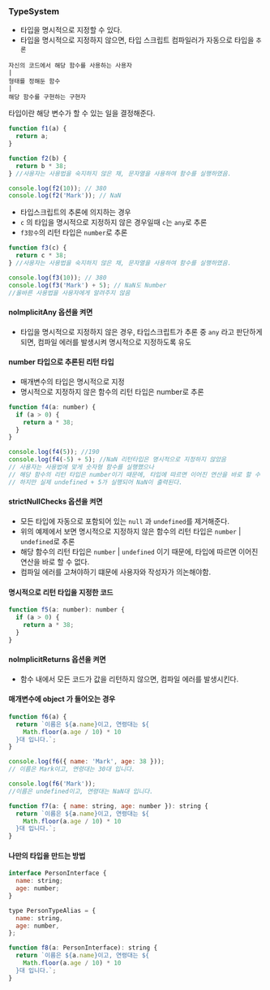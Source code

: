 ### TypeSystem

- 타입을 명시적으로 지정할 수 있다.
- 타입을 명시적으로 지정하지 않으면, 타입 스크립트 컴파일러가 자동으로 타입을 `추론`

```
자신의 코드에서 해당 함수를 사용하는 사용자
|
형태를 정해둔 함수
|
해당 함수를 구현하는 구현자
```

타입이란 해당 변수가 할 수 있는 일을 결정해준다.

```js
function f1(a) {
  return a;
}
```

```js
function f2(b) {
  return b * 38;
} //사용자는 사용법을 숙지하지 않은 채, 문자열을 사용하여 함수를 실행하였음.

console.log(f2(10)); // 380
console.log(f2('Mark')); // NaN
```

- 타입스크립트의 추론에 의지하는 경우
- `c` 의 타입을 명시적으로 지정하지 않은 경우일때 `c`는 `any`로 추론
- `f3함수`의 리턴 타입은 `number`로 추론

```js
function f3(c) {
  return c * 38;
} //사용자는 사용법을 숙지하지 않은 채, 문자열을 사용하여 함수를 실행하였음.

console.log(f3(10)); // 380
console.log(f3('Mark') + 5); // NaN도 Number
//올바른 사용법을 사용자에게 알려주지 않음
```

#### noImplicitAny 옵션을 켜면

- 타입을 명시적으로 지정하지 않은 경우, 타입스크립트가 추론 중 `any` 라고 판단하게 되면, 컴파일 에러를 발생시켜 명시적으로 지정하도록 유도

#### number 타입으로 추론된 리턴 타입

- 매개변수의 타입은 명시적으로 지정
- 명시적으로 지정하지 않은 함수의 리턴 타입은 number로 추론

```js
function f4(a: number) {
  if (a > 0) {
    return a * 38;
  }
}

console.log(f4(5)); //190
console.log(f4(-5) + 5); //NaN 리턴타입은 명시적으로 지정하지 않았음
// 사용자는 사용법에 맞게 숫자형 함수를 실행했으나
// 해당 함수의 리턴 타입은 number이기 때문에, 타입에 따르면 이어진 연산을 바로 할 수 있다.
// 하지만 실제 undefined + 5가 실행되어 NaN이 출력된다.
```

#### strictNullChecks 옵션을 켜면

- 모든 타입에 자동으로 포함되어 있는 `null` 과 `undefined`를 제거해준다.
- 위의 예제에서 보면 명시적으로 지정하지 않은 함수의 리턴 타입은 `number` | `undefined`로 추론
- 해당 함수의 리턴 타입은 `number` | `undefined` 이기 때문에, 타입에 따르면 이어진 연산을 바로 할 수 없다.
- 컴파일 에러를 고쳐야하기 떄문에 사용자와 작성자가 의논해야함.

#### 명시적으로 리턴 타입을 지정한 코드

```js
function f5(a: number): number {
  if (a > 0) {
    return a * 38;
  }
}
```

#### noImplicitReturns 옵션을 켜면

- 함수 내에서 모든 코드가 값을 리턴하지 않으면, 컴파일 에러를 발생시킨다.

#### 매개변수에 object 가 들어오는 경우

```js
function f6(a) {
  return `이름은 ${a.name}이고, 연령대는 ${
    Math.floor(a.age / 10) * 10
  }대 입니다.`;
}

console.log(f6({ name: 'Mark', age: 38 }));
// 이름은 Mark이고, 연령대는 30대 입니다.

console.log(f6('Mark'));
//이름은 undefined이고, 연령대는 NaN대 입니다.
```

```js
function f7(a: { name: string, age: number }): string {
  return `이름은 ${a.name}이고, 연령대는 ${
    Math.floor(a.age / 10) * 10
  }대 입니다.`;
}
```

#### 나만의 타입을 만드는 방법

```js
interface PersonInterface {
  name: string;
  age: number;
}

type PersonTypeAlias = {
  name: string,
  age: number,
};

function f8(a: PersonInterface): string {
  return `이름은 ${a.name}이고, 연령대는 ${
    Math.floor(a.age / 10) * 10
  }대 입니다.`;
}
```
